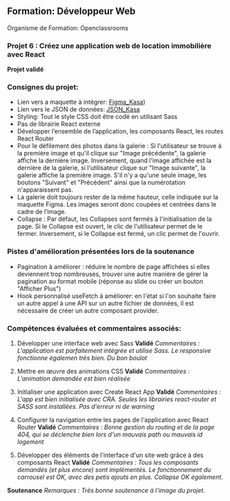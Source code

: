 ## Formation: Développeur Web
Organisme de Formation: Openclassrooms

### Projet 6 : Créez une application web de location immobilière avec React
**Projet validé**

### Consignes du projet:
  - Lien vers a maquette à intégrer: [Figma_Kasa](https://www.figma.com/file/qEno0LwL4ZLkWyeY59kxp1/UI-Design-Kasa-FR?type=design&node-id=0-1&mode=design))
  - Lien vers le JSON de données: [JSON_Kasa](https://s3-eu-west-1.amazonaws.com/course.oc-static.com/projects/Front-End+V2/P9+React+1/logements.json)
  - Styling: Tout le style CSS doit être codé en utilisant Sass
  - Pas de librairie React externe
  - Développer l’ensemble de l’application, les composants React, les routes React Router
  - Pour le défilement des photos dans la galerie :
        Si l'utilisateur se trouve à la première image et qu'il clique sur "Image précédente", la galerie affiche la dernière image. 
        Inversement, quand l'image affichée est la dernière de la galerie, si l'utilisateur clique sur "Image suivante", la galerie affiche la première image. 
        S'il n'y a qu'une seule image, les boutons "Suivant" et "Précédent" ainsi que la numérotation n'apparaissent pas.
  - La galerie doit toujours rester de la même hauteur, celle indiquée sur la maquette Figma. Les images seront donc coupées et centrées dans le cadre de l’image.
  - Collapse : Par défaut, les Collapses sont fermés à l'initialisation de la page. 
    Si le Collapse est ouvert, le clic de l'utilisateur permet de le fermer.
    Inversement, si le Collapse est fermé, un clic permet de l'ouvrir.

### Pistes d'amélioration présentées lors de la soutenance
  - Pagination à améliorer : réduire le nombre de page affichées si elles deviennent trop nombreuses, trouver une autre manière de gérer la pagination au format mobile (réponse au slide ou créer un bouton "Afficher Plus")
  - Hook personnalisé useFetch à améliorer: en l'état si l'on souhaite faire un autre appel à une API sur un autre fichier de données, il est nécessaire de créer un autre composant provider.
    
### Compétences évaluées et commentaires associés:
  1. Développer une interface web avec Sass **Validé**
      *Commentaires :
        L'application est parfaitement intégrée et utilise Sass.
        Le responsive fonctionne égalemen très bien.
        Du bon boulot*

2. Mettre en œuvre des animations CSS **Validé**
      *Commentaires :
        L'animation demandée est bien réalisée*

3. Initialiser une application avec Create React App **Validé**
      *Commentaires :
        L'app est bien initialisée avec CRA.
        Seules les librairies react-router et SASS sont installées.
        Pas d'erreur ni de warning*

4. Configurer la navigation entre les pages de l'application avec React Router **Validé**
      *Commentaires :
        Bonne gestion du routing et de la page 404, qui se déclenche bien lors d'un mauvais path ou mauvais id logement*

5. Développer des éléments de l'interface d'un site web grâce à des composants React **Validé**
      *Commentaires :
        Tous les composants demandés (et plus encore) sont implémentés.
        Le fonctionnement du carrousel est OK, avec des petis ajouts en plus.
        Collapse OK également.*

**Soutenance**
*Remarques :
Très bonne soutenance à l'image du projet.*
